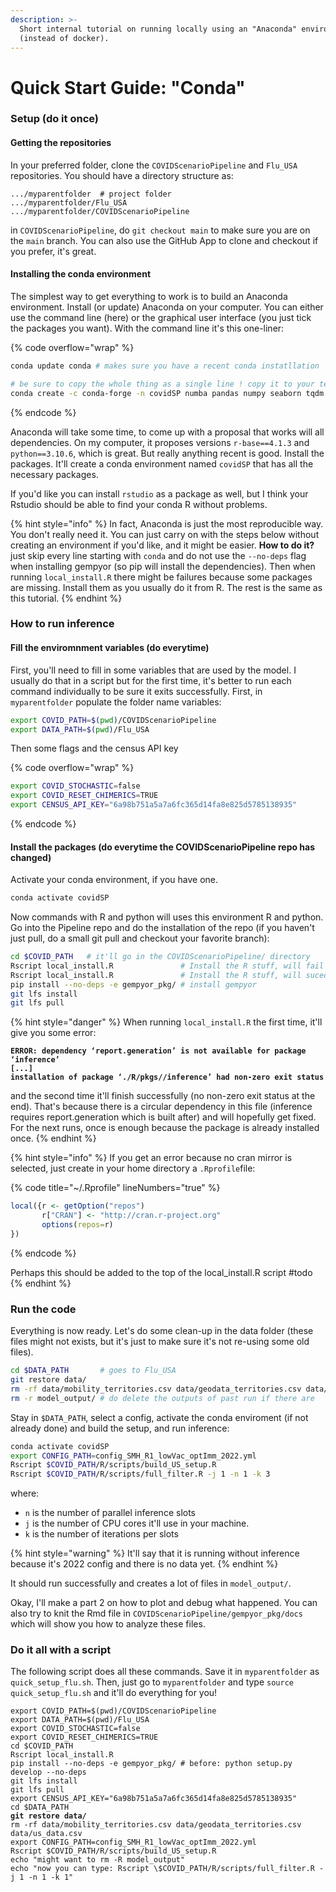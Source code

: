 ```yaml
---
description: >-
  Short internal tutorial on running locally using an "Anaconda" environment
  (instead of docker).
---
```


# Quick Start Guide: "Conda"

### Setup (do it once)

#### Getting the repositories

In your preferred folder, clone the `COVIDScenarioPipeline` and `Flu_USA` repositories. You should have a directory structure as:

```
.../myparentfolder  # project folder
.../myparentfolder/Flu_USA
.../myparentfolder/COVIDScenarioPipeline
```

in `COVIDScenarioPipeline`, do `git checkout main` to make sure you are on the `main` branch. You can also use the GitHub App to clone and checkout if you prefer, it's great.

#### Installing the conda environment

The simplest way to get everything to work is to build an Anaconda environment. Install (or update) Anaconda on your computer. You can either use the command line (here) or the graphical user interface (you just tick the packages you want). With the command line it's this one-liner:

{% code overflow="wrap" %}
```bash
conda update conda # makes sure you have a recent conda instatllation

# be sure to copy the whole thing as a single line ! copy it to your text editor
conda create -c conda-forge -n covidSP numba pandas numpy seaborn tqdm matplotlib click confuse pyarrow sympy dask pytest scipy graphviz r-readr r-sf r-lubridate r-tigris r-tidyverse r-gridextra r-reticulate r-truncnorm r-xts r-ggfortify r-flextable r-doparallel r-foreach r-arrow r-optparse r-devtools r-tidycensus
```
{% endcode %}

Anaconda will take some time, to come up with a proposal that works will all dependencies. On my computer, it proposes versions `r-base==4.1.3` and `python==3.10.6`, which is great. But really anything recent is good. Install the packages. It'll create a conda environment named `covidSP` that has all the necessary packages. &#x20;

If you'd like you can install `rstudio` as a package as well, but I think your Rstudio should be able to find your conda R without problems.

{% hint style="info" %}
In fact, Anaconda is just the most reproducible way. You don't really need it. You can just carry on with the steps below without creating an environment if you'd like, and it might be easier. **How to do it?** just skip every line starting with `conda` and do not use the `--no-deps` flag when installing gempyor (so pip will install the dependencies). Then when running `local_install.R` there might be failures because some packages are missing. Install them as you usually do it from R. The rest is the same as this tutorial.
{% endhint %}

### How to run inference

#### Fill the enviromnment variables (do everytime)

First, you'll need to fill in some variables that are used by the model. I usually do that in a script but for the first time, it's better to run each command individually to be sure it exits successfully. First, in `myparentfolder` populate the folder name variables:

```bash
export COVID_PATH=$(pwd)/COVIDScenarioPipeline
export DATA_PATH=$(pwd)/Flu_USA
```

Then some flags and the census API key

{% code overflow="wrap" %}
```bash
export COVID_STOCHASTIC=false
export COVID_RESET_CHIMERICS=TRUE
export CENSUS_API_KEY="6a98b751a5a7a6fc365d14fa8e825d5785138935"
```
{% endcode %}

#### Install the packages (do everytime the COVIDScenarioPipeline repo has changed)

Activate your conda environment, if you have one.

```bash
conda activate covidSP
```

Now commands with R and python will uses this environment R and python. Go into the Pipeline repo and do the installation of the repo (if you haven't just pull, do a small git pull and checkout your favorite branch):

```bash
cd $COVID_PATH   # it'll go in the COVIDScenarioPipeline/ directory
Rscript local_install.R               # Install the R stuff, will fail
Rscript local_install.R               # Install the R stuff, will sucedd
pip install --no-deps -e gempyor_pkg/ # install gempyor
git lfs install
git lfs pull
```

{% hint style="danger" %}
When running `local_install.R` the first time, it'll give you some error:&#x20;

<pre><code><strong>ERROR: dependency ‘report.generation’ is not available for package ‘inference’
</strong><strong>[...]
</strong><strong>installation of package ‘./R/pkgs//inference’ had non-zero exit status
</strong></code></pre>

and the second time it'll finish successfully (no non-zero exit status at the end). That's because there is a circular dependency in this file (inference requires report.generation which is built after) and will hopefully get fixed. For the next runs, once is enough because the package is already installed once.
{% endhint %}

{% hint style="info" %}
If you get an error because no cran mirror is selected, just create in your home directory a `.Rprofile`file:

{% code title="~/.Rprofile" lineNumbers="true" %}
```r
local({r <- getOption("repos")
       r["CRAN"] <- "http://cran.r-project.org" 
       options(repos=r)
})
```
{% endcode %}

Perhaps this should be added to the top of the local\_install.R script #todo
{% endhint %}

### Run the code

Everything is now ready. Let's do some clean-up in the data folder (these files might not exists, but it's just to make sure it's not re-using some old files).

```bash
cd $DATA_PATH       # goes to Flu_USA
git restore data/
rm -rf data/mobility_territories.csv data/geodata_territories.csv data/us_data.csv
rm -r model_output/ # do delete the outputs of past run if there are
```

Stay in `$DATA_PATH`, select a config, activate the conda enviroment (if not already done) and build the setup, and run inference:

```bash
conda activate covidSP
export CONFIG_PATH=config_SMH_R1_lowVac_optImm_2022.yml
Rscript $COVID_PATH/R/scripts/build_US_setup.R
Rscript $COVID_PATH/R/scripts/full_filter.R -j 1 -n 1 -k 3
```

where:

* `n` is the number of parallel inference slots
* `j` is the number of CPU cores it'll use in your machine.
* `k` is the number of iterations per slots

{% hint style="warning" %}
It'll say that it is running without inference because it's 2022 config and there is no data yet.
{% endhint %}

It should run successfully and creates a lot of files in `model_output/`.&#x20;

Okay, I'll make a part 2 on how to plot and debug what happened. You can also try to knit the Rmd file in `COVIDScenarioPipeline/gempyor_pkg/docs` which will show you how to analyze these files.

### Do it all with a script

The following script does all these commands. Save it in `myparentfolder` as `quick_setup_flu.sh`. Then, just go to `myparentfolder` and type `source quick_setup_flu.sh` and it'll do everything for you!

<pre class="language-bash" data-title="quick_setup_flu.sh" data-line-numbers><code class="lang-bash">export COVID_PATH=$(pwd)/COVIDScenarioPipeline
export DATA_PATH=$(pwd)/Flu_USA
export COVID_STOCHASTIC=false
export COVID_RESET_CHIMERICS=TRUE
cd $COVID_PATH
Rscript local_install.R
pip install --no-deps -e gempyor_pkg/ # before: python setup.py develop --no-deps
git lfs install
git lfs pull
export CENSUS_API_KEY="6a98b751a5a7a6fc365d14fa8e825d5785138935"
cd $DATA_PATH
<strong>git restore data/
</strong>rm -rf data/mobility_territories.csv data/geodata_territories.csv data/us_data.csv
export CONFIG_PATH=config_SMH_R1_lowVac_optImm_2022.yml
Rscript $COVID_PATH/R/scripts/build_US_setup.R
echo "might want to rm -R model_output"
echo "now you can type: Rscript \$COVID_PATH/R/scripts/full_filter.R -j 1 -n 1 -k 1"
</code></pre>



